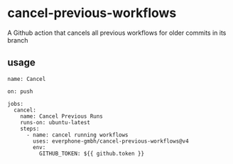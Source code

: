 # cancel-previous-workflows
A Github action that cancels all previous workflows for older commits in its branch

## usage
```
name: Cancel

on: push

jobs:
  cancel:
    name: Cancel Previous Runs
    runs-on: ubuntu-latest
    steps:
      - name: cancel running workflows
        uses: everphone-gmbh/cancel-previous-workflows@v4
        env:
          GITHUB_TOKEN: ${{ github.token }}
```
